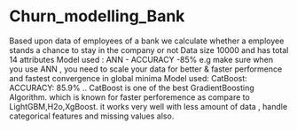 # Churn_modelling_Bank
Based upon data of employees of a bank we calculate whether a employee stands a chance to stay in the company or not
Data size 10000 and has total 14 attributes
Model used : ANN - ACCURACY -85% e.g make sure when you use ANN , you need to scale your data for better & faster performence and fastest convergence in global minima
Model used: CatBoost: ACCURACY: 85.9% .. CatBoost is one of the best GradientBoosting Algorithm. which is known for faster perforemence as compare to LightGBM,H2o,XgBoost.
it works very well with less amount of data , handle categorical features and missing values also.
